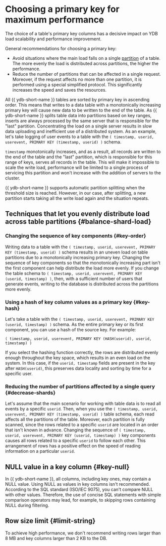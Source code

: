 # Choosing a primary key for maximum performance

The choice of a table's primary key columns has a decisive impact on YDB load scalability and performance improvement.

General recommendations for choosing a primary key:

* Avoid situations where the main load falls on a single [partition](../../concepts/datamodel.md#partitioning) of a table. The more evenly the load is distributed across partitions, the higher the performance.
* Reduce the number of partitions that can be affected in a single request. Moreover, if the request affects no more than one partition, it is performed using a special simplified protocol. This significantly increases the speed and saves the resources.

All {{ ydb-short-name }} tables are sorted by primary key in ascending order. This means that writes to a data table with a monotonically increasing primary key will cause new data to be written to the end of the table. As {{ ydb-short-name }} splits table data into partitions based on key ranges, inserts are always processed by the same server that is responsible for the "last" partition. Concentrating the load on a single server results in slow data uploading and inefficient use of a distributed system.
As an example, let's take logging of user events to a table with the ```( timestamp, userid, userevent, PRIMARY KEY (timestamp, userid) )``` schema.

```timestamp``` monotonically increases, and as a result, all records are written to the end of the table and the "last" partition, which is responsible for this range of keys, serves all records in the table. This will make it impossible to scale the write load, performance will be limited to a single process of servicing this partition and won't increase with the addition of servers to the cluster.

{{ ydb-short-name }} supports automatic partition splitting when the threshold size is reached. However, in our case, after splitting, a new partition starts taking all the write load again and the situation repeats.

## Techniques that let you evenly distribute load across table partitions {#balance-shard-load}

### Changing the sequence of key components {#key-order}

Writing data to a table with the ```( timestamp, userid, userevent, PRIMARY KEY (timestamp, userid) )``` schema results in an uneven load on table partitions due to a monotonically increasing primary key. Changing the sequence of key components so that the monotonically increasing part isn't the first component can help distribute the load more evenly. If you change the table schema to ```( timestamp, userid, userevent, PRIMARY KEY (userid, timestamp) )```, then, with a sufficient number of users that generate events, writing to the database is distributed across the partitions more evenly.

### Using a hash of key column values as a primary key {#key-hash}

Let's take a table with the ```( timestamp, userid, userevent, PRIMARY KEY (userid, timestamp) )``` schema. As the entire primary key or its first component, you can use a hash of the source key. For example:

```
( timestamp, userid, userevent, PRIMARY KEY (HASH(userid), userid, timestamp) )
```

If you select the hashing function correctly, the rows are distributed evenly enough throughout the key space, which results in an even load on the system. In this case, if the ```userid, timestamp``` fields are present in the key after ```HASH(userid)```, this preserves data locality and sorting by time for a specific user.

### Reducing the number of partitions affected by a single query {#decrease-shards}

Let's assume that the main scenario for working with table data is to read all events by a specific ```userid```. Then, when you use the ```( timestamp, userid, userevent, PRIMARY KEY (timestamp, userid) )``` table schema, each read affects all the partitions of the table. Moreover, each partition is fully scanned, since the rows related to a specific ```userid``` are located in an order that isn't known in advance. Changing the sequence of ```( timestamp, userid, userevent, PRIMARY KEY (userid, timestamp) )``` key components causes all rows related to a specific ```userid``` to follow each other. This arrangement of rows has a positive effect on the speed of reading information on a particular ```userid```.

## NULL value in a key column {#key-null}

In {{ ydb-short-name }}, all columns, including key ones, may contain a NULL value. Using NULL as values in key columns isn't recommended. According to the SQL standard (ISO/IEC&nbsp;9075), you can't compare NULL with other values. Therefore, the use of concise SQL statements with simple comparison operators may lead, for example, to skipping rows containing NULL during filtering.

## Row size limit {#limit-string}

To achieve high performance, we don't recommend writing rows larger than 8 MB and key columns larger than 2 KB to the DB.

